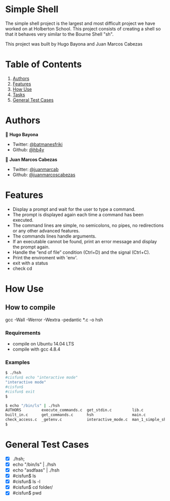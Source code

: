 # Simple Shell

The simple shell project is the largest and most difficult project we have worked on at Holberton School.
This project consists of creating a shell so that it behaves very similar to the Bourne Shell "sh".

This project was built by Hugo Bayona and Juan Marcos Cabezas

# Table of Contents
1. [Authors](#Authors)
2. [Features](#Features)
3. [How Use](#How-Use)
3. [Tasks](#Tasks)
4. [General Test Cases](#general-Test-Cases)

# Authors
 👤 **Hugo Bayona**

- Twitter: [@batmanesfriki](https://twitter.com/batmanesfriki)
- Github: [@hb4y](https://github.com/hb4y)

👤 **Juan Marcos Cabezas**

- Twitter: [@juanmarcab](https://twitter.com/juanmarcab)
- Github: [@juanmarcoscabezas](https://github.com/juanmarcoscabezas)

# Features
- Display a prompt and wait for the user to type a command.
- The prompt is displayed again each time a command has been executed.
- The command lines are simple, no semicolons, no pipes, no redirections or any other advanced features.
- The commands lines handle arguments.
- If an executable cannot be found, print an error message and display the prompt again.
- Handle the “end of file” condition (Ctrl+D) and the signal (Ctrl+C).
- Print the enviroment with 'env'.
- exit with a status
- check cd

# How Use

## How to compile

gcc -Wall -Werror -Wextra -pedantic *.c -o hsh

### Requirements

 - compile on Ubuntu 14.04 LTS
 - compile with gcc 4.8.4

### Examples

```bash
$ ./hsh
#cisfun$ echo "interactive mode"
"interactive mode"
#cisfun$
#cisfun$ exit
$
```
```bash
$ echo "/bin/ls" | ./hsh
AUTHORS         execute_commands.c  get_stdin.c         lib.c               _print.c     shell.h
built_in.c      get_commands.c      hsh                 main.c              read_file.c  _string.c
check_access.c  _getenv.c           interactive_mode.c  man_1_simple_shell  README.md
$
```


# General Test Cases

- [x] ./hsh;
- [x] echo "/bin/ls" | ./hsh
- [x] echo "asdfaas" | ./hsh
- [x] #cisfun$ ls
- [x] #cisfun$ ls -l
- [x] #cisfun$ cd folder/
- [x] #cisfun$ pwd
